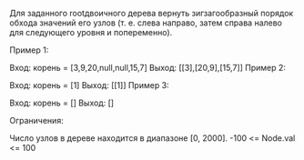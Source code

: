 Для заданного rootдвоичного дерева вернуть зигзагообразный порядок обхода значений его узлов (т. е. слева направо, затем справа налево для следующего уровня и попеременно).

Пример 1:

Вход: корень = [3,9,20,null,null,15,7]
Выход: [[3],[20,9],[15,7]]
Пример 2:

Вход: корень = [1]
Выход: [[1]]
Пример 3:

Вход: корень = []
Выход: []

Ограничения:

Число узлов в дереве находится в диапазоне [0, 2000].
-100 <= Node.val <= 100
